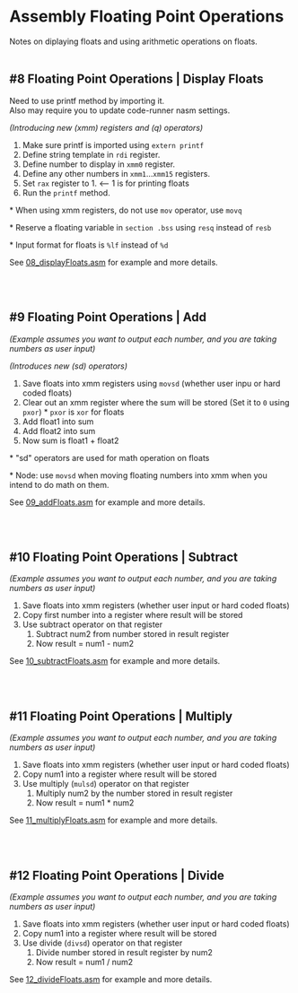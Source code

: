 # Assembly Floating Point Operations

Notes on diplaying floats and using arithmetic operations on floats.
<br></br>

## **#8 Floating Point Operations | Display Floats**

Need to use printf method by importing it.  
Also may require you to update code-runner nasm settings.

_(Introducing new (xmm) registers and (q) operators)_

1. Make sure printf is imported using `extern printf`
2. Define string template in `rdi` register.
3. Define number to display in `xmm0` register.
4. Define any other numbers in `xmm1`...`xmm15` registers.
5. Set `rax` register to 1. <-- 1 is for printing floats
6. Run the `printf` method.

\* When using xmm registers, do not use `mov` operator, use `movq`

\* Reserve a floating variable in `section .bss` using `resq` instead of `resb`

\* Input format for floats is `%lf` instead of `%d`

See [08_displayFloats.asm](./08_displayFloats.asm) for example and more details.

<br></br>

## **#9 Floating Point Operations | Add**

_(Example assumes you want to output each number, and you are taking numbers as user input)_

_(Introduces new (sd) operators)_

1. Save floats into xmm registers using `movsd` (whether user inpu or hard coded floats)
2. Clear out an xmm register where the sum will be stored (Set it to `0` using `pxor`) * `pxor` is `xor` for floats
3. Add float1 into sum
4. Add float2 into sum
5. Now sum is float1 + float2

\* "sd" operators are used for math operation on floats

\* Node: use `movsd` when moving floating numbers into xmm when you intend to do math on them.

See [09_addFloats.asm](./09_addFloats.asm) for example and more details.

<br></br>

## **#10 Floating Point Operations | Subtract**

_(Example assumes you want to output each number, and you are taking numbers as user input)_

1. Save floats into xmm registers (whether user input or hard coded floats)
2. Copy first number into a register where result will be stored
3. Use subtract operator on that register
    1. Subtract num2 from number stored in result register
    2. Now result = num1 - num2

See [10_subtractFloats.asm](./10_subtractFloats.asm) for example and more details.

<br></br>

## **#11 Floating Point Operations | Multiply**

_(Example assumes you want to output each number, and you are taking numbers as user input)_

1. Save floats into xmm registers (whether user input or hard coded floats)
2. Copy num1 into a register where result will be stored
3. Use multiply (`mulsd`) operator on that register
    1. Multiply num2 by the number stored in result register
    2. Now result = num1 * num2

See [11_multiplyFloats.asm](./11_multiplyFloats.asm) for example and more details.

<br></br>

## **#12 Floating Point Operations | Divide**

_(Example assumes you want to output each number, and you are taking numbers as user input)_

1. Save floats into xmm registers (whether user input or hard coded floats)
2. Copy num1 into a register where result will be stored
3. Use divide (`divsd`) operator on that register
    1. Divide number stored in result register by num2
    2. Now result = num1 / num2

See [12_divideFloats.asm](./12_divideFloats.asm) for example and more details.
